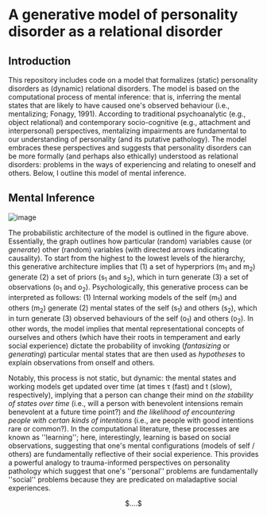 
# A generative model of personality disorder as a relational disorder

## Introduction
This repository includes code on a model that formalizes (static) personality disorders as (dynamic) relational disorders. The model is based on the computational process of mental inference: that is, inferring the mental states that are likely to have caused one's observed behaviour (i.e., mentalizing; Fonagy, 1991). According to traditional psychoanalytic (e.g., object relational) and contemporary socio-cognitive (e.g., attachment and interpersonal) perspectives, mentalizing impairments are fundamental to our understanding of personality (and its putative pathology). The model embraces these perspectives and suggests that personality disorders can be more formally (and perhaps also ethically) understood as relational disorders: problems in the ways of experiencing and relating to oneself and others. Below, I outline this model of mental inference. 

## Mental Inference

![image](https://github.com/user-attachments/assets/8b770367-8570-40d8-a83a-7b6b6bd11652)

The probabilistic architecture of the model is outlined in the figure above. Essentially, the graph outlines how particular (random) variables cause (or _generate_) other (random) variables (with directed arrows indicating causality). To start from the highest to the lowest levels of the hierarchy, this generative architecture implies that (1) a set of hyperpriors (m<sub>1</sub> and m<sub>2</sub>) generate (2) a set of priors (s<sub>1</sub> and s<sub>2</sub>), which in turn generate (3) a set of observations (o<sub>1</sub> and o<sub>2</sub>). Psychologically, this generative process can be interpreted as follows: (1) Internal working models of the self (m<sub>1</sub>) and others (m<sub>2</sub>) generate (2) mental states of the self (s<sub>1</sub>) and others (s<sub>2</sub>), which in turn generate (3) observed behaviours of the self (o<sub>1</sub>) and others (o<sub>2</sub>). In other words, the model implies that mental representational concepts of ourselves and others (which have their roots in temperament and early social experience) dictate the probability of invoking (_fantasizing_ or _generating_) particular mental states that are then used as _hypotheses_ to explain observations from onself and others. 

Notably, this process is not static, but dynamic: the mental states and working models get updated over time (at times τ (fast) and t (slow), respectively), implying that a person can change their mind on _the stability of states over time_ (i.e., will a person with benevolent intensions remain benevolent at a future time point?) and _the likelihood of encountering people with certan kinds of intentions_ (i.e., are people with good intentions rare or common?). In the computational literature, these processes are known as ''learning''; here, interestingly, learning is based on social observations, suggesting that one's mental configurations (models of self / others) are fundamentally reflective of their social experience. This provides a powerful analogy to trauma-informed perspectives on personality pathology which suggest that one's ''personal'' problems are fundamentally ''social'' problems because they are predicated on maladaptive social experiences.



<p align="center">
$....$
</p>

